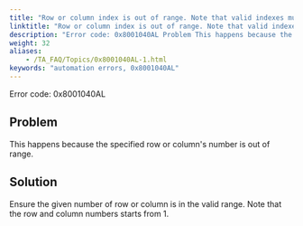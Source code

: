 ```yaml
--- 
title: "Row or column index is out of range. Note that valid indexes must start from 1."
linktitle: "Row or column index is out of range. Note that valid indexes must start from 1."
description: "Error code: 0x8001040AL Problem This happens because the specified row or column's number is out of range. Solution Ensure the given number of row or column is in the valid range. Note that the row ..."
weight: 32
aliases: 
    - /TA_FAQ/Topics/0x8001040AL-1.html
keywords: "automation errors, 0x8001040AL"
---
```


Error code: 0x8001040AL

## Problem

This happens because the specified row or column's number is out of range.

## Solution

Ensure the given number of row or column is in the valid range. Note that the row and column numbers starts from 1.




